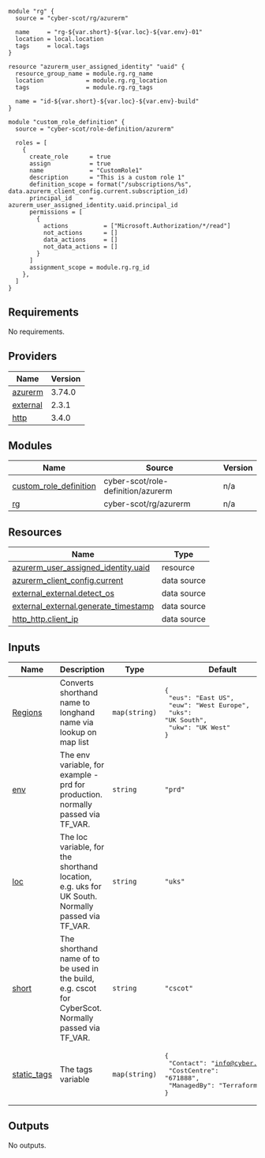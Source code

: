 
```hcl
module "rg" {
  source = "cyber-scot/rg/azurerm"

  name     = "rg-${var.short}-${var.loc}-${var.env}-01"
  location = local.location
  tags     = local.tags
}

resource "azurerm_user_assigned_identity" "uaid" {
  resource_group_name = module.rg.rg_name
  location            = module.rg.rg_location
  tags                = module.rg.rg_tags

  name = "id-${var.short}-${var.loc}-${var.env}-build"
}

module "custom_role_definition" {
  source = "cyber-scot/role-definition/azurerm"

  roles = [
    {
      create_role      = true
      assign           = true
      name             = "CustomRole1"
      description      = "This is a custom role 1"
      definition_scope = format("/subscriptions/%s", data.azurerm_client_config.current.subscription_id)
      principal_id     = azurerm_user_assigned_identity.uaid.principal_id
      permissions = [
        {
          actions          = ["Microsoft.Authorization/*/read"]
          not_actions      = []
          data_actions     = []
          not_data_actions = []
        }
      ]
      assignment_scope = module.rg.rg_id
    },
  ]
}
```
## Requirements

No requirements.

## Providers

| Name | Version |
|------|---------|
| <a name="provider_azurerm"></a> [azurerm](#provider\_azurerm) | 3.74.0 |
| <a name="provider_external"></a> [external](#provider\_external) | 2.3.1 |
| <a name="provider_http"></a> [http](#provider\_http) | 3.4.0 |

## Modules

| Name | Source | Version |
|------|--------|---------|
| <a name="module_custom_role_definition"></a> [custom\_role\_definition](#module\_custom\_role\_definition) | cyber-scot/role-definition/azurerm | n/a |
| <a name="module_rg"></a> [rg](#module\_rg) | cyber-scot/rg/azurerm | n/a |

## Resources

| Name | Type |
|------|------|
| [azurerm_user_assigned_identity.uaid](https://registry.terraform.io/providers/hashicorp/azurerm/latest/docs/resources/user_assigned_identity) | resource |
| [azurerm_client_config.current](https://registry.terraform.io/providers/hashicorp/azurerm/latest/docs/data-sources/client_config) | data source |
| [external_external.detect_os](https://registry.terraform.io/providers/hashicorp/external/latest/docs/data-sources/external) | data source |
| [external_external.generate_timestamp](https://registry.terraform.io/providers/hashicorp/external/latest/docs/data-sources/external) | data source |
| [http_http.client_ip](https://registry.terraform.io/providers/hashicorp/http/latest/docs/data-sources/http) | data source |

## Inputs

| Name | Description | Type | Default | Required |
|------|-------------|------|---------|:--------:|
| <a name="input_Regions"></a> [Regions](#input\_Regions) | Converts shorthand name to longhand name via lookup on map list | `map(string)` | <pre>{<br>  "eus": "East US",<br>  "euw": "West Europe",<br>  "uks": "UK South",<br>  "ukw": "UK West"<br>}</pre> | no |
| <a name="input_env"></a> [env](#input\_env) | The env variable, for example - prd for production. normally passed via TF\_VAR. | `string` | `"prd"` | no |
| <a name="input_loc"></a> [loc](#input\_loc) | The loc variable, for the shorthand location, e.g. uks for UK South.  Normally passed via TF\_VAR. | `string` | `"uks"` | no |
| <a name="input_short"></a> [short](#input\_short) | The shorthand name of to be used in the build, e.g. cscot for CyberScot.  Normally passed via TF\_VAR. | `string` | `"cscot"` | no |
| <a name="input_static_tags"></a> [static\_tags](#input\_static\_tags) | The tags variable | `map(string)` | <pre>{<br>  "Contact": "info@cyber.scot",<br>  "CostCentre": "671888",<br>  "ManagedBy": "Terraform"<br>}</pre> | no |

## Outputs

No outputs.
